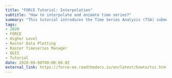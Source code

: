 ```yaml
---
title: "FORCE Tutorial: Interpolation"
subtitle: "How to interpolate and animate time series?"
summary: "This tutorial introduces the Time Series Analysis (TSA) submodule of the FORCE Higher Level Processing system (HLPS), shows how to interpolate time series, and how to visualize and animate them via QGIS plugins."
tags:
- 2020
- FORCE
- Higher Level
- Raster Data Plotting
- Raster Timeseries Manager
- QGIS
- Tutorial
date: 2020-09-08T00:00:00.0Z
external_link: https://force-eo.readthedocs.io/en/latest/howto/tsi.html
---
```

